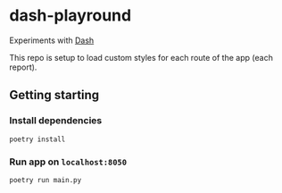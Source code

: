 # dash-playround

Experiments with [Dash](https://dash.plotly.com/)

This repo is setup to load custom styles for each route of the app (each report).

## Getting starting

### Install dependencies

```
poetry install
```

### Run app on `localhost:8050`
```
poetry run main.py
```
